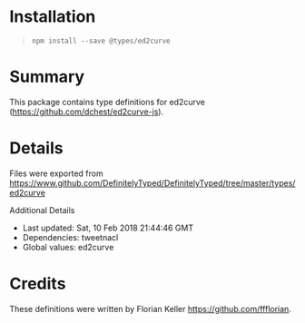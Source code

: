 # Installation
> `npm install --save @types/ed2curve`

# Summary
This package contains type definitions for ed2curve (https://github.com/dchest/ed2curve-js).

# Details
Files were exported from https://www.github.com/DefinitelyTyped/DefinitelyTyped/tree/master/types/ed2curve

Additional Details
 * Last updated: Sat, 10 Feb 2018 21:44:46 GMT
 * Dependencies: tweetnacl
 * Global values: ed2curve

# Credits
These definitions were written by Florian Keller <https://github.com/ffflorian>.

